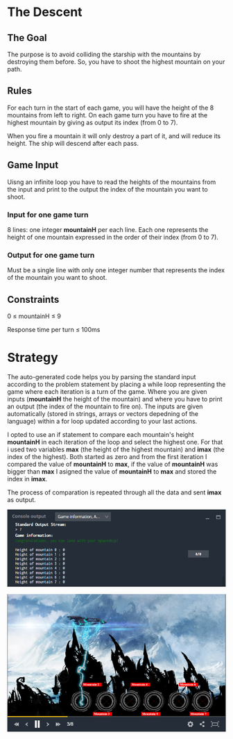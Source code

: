 # The Descent
## 	The Goal
The purpose is to avoid colliding the starship with the mountains by destroying them before. So, you have to shoot the highest mountain on your path.
## Rules
For each turn in the start of each game, you will have the height of the 8 mountains from left to right.
On each game turn you have to fire at the highest mountain by giving as output its index (from 0 to 7).

When you fire a mountain it will only destroy a part of it, and will reduce its height. The ship will descend after each pass.  

## Game Input
Uisng an infinite loop you have to read the heights of the mountains from the input and print to the output the index of the mountain you want to shoot.
### Input for one game turn
8 lines: one integer **mountainH** per each line. Each one represents the height of one mountain expressed in the order of their index (from 0 to 7).
### Output for one game turn
Must be a single line with only one integer number that represents the index of the mountain you want to shoot.
## Constraints

0 ≤ mountainH ≤ 9

Response time per turn ≤ 100ms

# Strategy

The auto-generated code helps you by parsing the standard input according to the problem statement by placing a while loop representing the game where each iteration is a turn of the game. Where you are given inputs (**mountainH** the height of the mountain) and where you have to print an output (the index of the mountain to fire on). The inputs are given automatically (stored in strings, arrays or vectors depedning of the language) within a for loop updated according to your last actions.

I opted to use an if statement to compare each mountain's height **mountainH** in each iteration of the loop and select the highest one. For that i used two variables **max** (the height of the highest mountain) and **imax** (the index of the highest). Both started as zero and from the first iteration I compared the value of **mountainH** to **max**, if the value of **mountainH** was bigger than **max** I asigned the value of **mountainH** to **max** and stored the index in **imax**.    

The process of comparation is repeated through all the data and sent **imax** as output.

![](the_descent_co.png)

![](the_descent.png)
